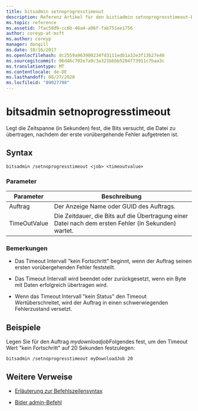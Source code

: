 ```yaml
---
title: bitsadmin setnoprogresstimeout
description: Referenz Artikel für den bistiadmin setnoprogresstimeout-Befehl, der die Zeitspanne (in Sekunden) angibt, die der Dienst versucht, die Datei zu übertragen, nachdem ein vorübergehender Fehler aufgetreten ist.
ms.topic: reference
ms.assetid: 7fac50d9-cc6b-46a4-a96f-fab751ee1756
author: coreyp-at-msft
ms.author: coreyp
manager: dongill
ms.date: 10/16/2017
ms.openlocfilehash: dc2559a963900234fd3111edb1a32e3f13b27e40
ms.sourcegitcommit: 96d46c702e7a9c3a321bbbb5284f73911c7baa3c
ms.translationtype: MT
ms.contentlocale: de-DE
ms.lasthandoff: 08/27/2020
ms.locfileid: "89027798"
---
```

# <a name="bitsadmin-setnoprogresstimeout"></a>bitsadmin setnoprogresstimeout

Legt die Zeitspanne (in Sekunden) fest, die Bits versucht, die Datei zu übertragen, nachdem der erste vorübergehende Fehler aufgetreten ist.

## <a name="syntax"></a>Syntax

```
bitsadmin /setnoprogresstimeout <job> <timeoutvalue>
```

### <a name="parameters"></a>Parameter

| Parameter | Beschreibung |
| --------- | ----------- |
| Auftrag | Der Anzeige Name oder GUID des Auftrags. |
| TimeOutValue | Die Zeitdauer, die Bits auf die Übertragung einer Datei nach dem ersten Fehler (in Sekunden) wartet. |

### <a name="remarks"></a>Bemerkungen

- Das Timeout Intervall "kein Fortschritt" beginnt, wenn der Auftrag seinen ersten vorübergehenden Fehler feststellt.

- Das Timeout Intervall wird beendet oder zurückgesetzt, wenn ein Byte mit Daten erfolgreich übertragen wird.

- Wenn das Timeout Intervall "kein Status" den Timeout *Wert*überschreitet, wird der Auftrag in einen schwerwiegenden Fehlerzustand versetzt.

## <a name="examples"></a>Beispiele

Legen Sie für den Auftrag *mydownloadjob*Folgendes fest, um den Timeout Wert "kein Fortschritt" auf 20 Sekunden festzulegen:

```
bitsadmin /setnoprogresstimeout myDownloadJob 20
```

## <a name="additional-references"></a>Weitere Verweise

- [Erläuterung zur Befehlszeilensyntax](command-line-syntax-key.md)

- [Bider admin-Befehl](bitsadmin.md)
